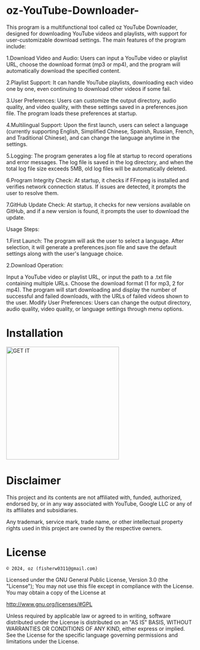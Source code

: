 # oz-YouTube-Downloader-

This program is a multifunctional tool called oz YouTube Downloader, designed for downloading YouTube videos and playlists, with support for user-customizable download settings. The main features of the program include:

1.Download Video and Audio: Users can input a YouTube video or playlist URL, choose the download format (mp3 or mp4), and the program will automatically download the specified content.

2.Playlist Support: It can handle YouTube playlists, downloading each video one by one, even continuing to download other videos if some fail.

3.User Preferences: Users can customize the output directory, audio quality, and video quality, with these settings saved in a preferences.json file. The program loads these preferences at startup.

4.Multilingual Support: Upon the first launch, users can select a language (currently supporting English, Simplified Chinese, Spanish, Russian, French, and Traditional Chinese), and can change the language anytime in the settings.

5.Logging: The program generates a log file at startup to record operations and error messages. The log file is saved in the log directory, and when the total log file size exceeds 5MB, old log files will be automatically deleted.

6.Program Integrity Check: At startup, it checks if FFmpeg is installed and verifies network connection status. If issues are detected, it prompts the user to resolve them.

7.GitHub Update Check: At startup, it checks for new versions available on GitHub, and if a new version is found, it prompts the user to download the update.

Usage Steps:

1.First Launch: The program will ask the user to select a language. After selection, it will generate a preferences.json file and save the default settings along with the user's language choice.

2.Download Operation:

Input a YouTube video or playlist URL, or input the path to a .txt file containing multiple URLs.
Choose the download format (1 for mp3, 2 for mp4).
The program will start downloading and display the number of successful and failed downloads, with the URLs of failed videos shown to the user.
Modify User Preferences: Users can change the output directory, audio quality, video quality, or language settings through menu options.

# Installation

<a href="https://github.com/oz2011/oz-YouTube-Downloader-/releases">
  <img src="https://github.com/machiav3lli/oandbackupx/raw/034b226cea5c1b30eb4f6a6f313e4dadcbb0ece4/badge_github.png" alt="GET IT" width="300"/>
</a>


# Disclaimer
This project and its contents are not affiliated with, funded, authorized, endorsed by, or in any way associated with YouTube, Google LLC or any of its affiliates and subsidiaries.

Any trademark, service mark, trade name, or other intellectual property rights used in this project are owned by the respective owners.

# License
`© 2024, oz (fisherw0311@gmail.com)`

Licensed under the GNU General Public License, Version 3.0 (the "License"); You may not use this file except in compliance with the License. You may obtain a copy of the License at

http://www.gnu.org/licenses/#GPL

Unless required by applicable law or agreed to in writing, software distributed under the License is distributed on an "AS IS" BASIS, WITHOUT WARRANTIES OR CONDITIONS OF ANY KIND, either express or implied. See the License for the specific language governing permissions and limitations under the License.
